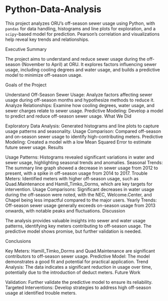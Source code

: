 # Python-Data-Analysis

This project analyzes ORU’s off-season sewer usage using Python, with `pandas` for data handling, histograms and line plots for exploration, and a `scipy`-based model for prediction. Pearson’s correlation and visualizations help reveal key trends and relationships.

Executive Summary

The project aims to understand and reduce sewer usage during the off-season (November to April) at ORU. It explores factors influencing sewer usage, including cooling degrees and water usage, and builds a predictive model to minimize off-season usage.

Goals of the Project

Understand Off-Season Sewer Usage: Analyze factors affecting sewer usage during off-season months and hypothesize methods to reduce it.
Analyze Relationships: Examine how cooling degrees, water usage, and sewer charges relate to sewer usage.
Predictive Modeling: Develop a model to predict and reduce off-season sewer usage.
What We Did

Exploratory Data Analysis: Generated histograms and line plots to capture usage patterns and seasonality.
Usage Comparison: Compared off-season and on-season sewer usage to identify high-contributing meters.
Predictive Modeling: Created a model with a low Mean Squared Error to estimate future sewer usage.
Results

Usage Patterns: Histograms revealed significant variations in water and sewer usage, highlighting seasonal trends and anomalies.
Seasonal Trends: The summary line graph showed a decrease in sewer usage from 2012 to present, with a spike in off-season usage from 2014 to 2017.
Trouble Meters: Identified meters with higher off-season usage, such as Quad.Maintenance and Hamill_Timko_Dorms, which are key targets for intervention.
Usage Comparisons: Significant decreases in water usage during the off-season were noted, with the NEC, Welcome.Center, and Chapel being less impactful compared to the major users.
Yearly Trends: Off-season sewer usage generally exceeds on-season usage from 2013 onwards, with notable peaks and fluctuations.
Discussion

The analysis provides valuable insights into sewer and water usage patterns, identifying key meters contributing to off-season usage. The predictive model shows promise, but further validation is needed.

Conclusions

Key Meters: Hamill_Timko_Dorms and Quad.Maintenance are significant contributors to off-season sewer usage.
Predictive Model: The model demonstrates a good fit and potential for practical application.
Trend Analysis: The data indicates a significant reduction in usage over time, potentially due to the introduction of deduct meters.
Future Work

Validation: Further validate the predictive model to ensure its reliability.
Targeted Interventions: Develop strategies to address high off-season usage at identified trouble meters.
